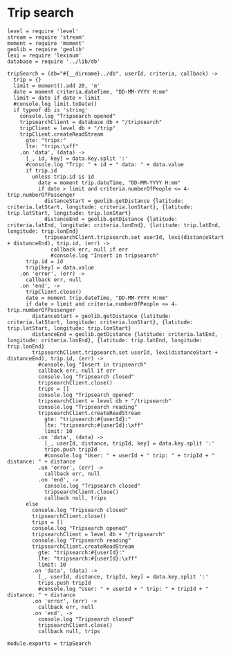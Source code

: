 # Trip search

    level = require 'level'
    stream = require 'stream'
    moment = require 'moment'
    geolib = require 'geolib'
    lexi = require 'lexinum'
    database = require '../lib/db'

    tripSearch = (db="#{__dirname}../db", userId, criteria, callback) ->
      trip = {}
      limit = moment().add 20, 'm'
      date = moment criteria.dateTime, "DD-MM-YYYY H:mm"
      limit = date if date > limit
      #console.log limit.toDate()
      if typeof db is 'string'
        console.log "Tripsearch opened"
        tripsearchClient = database db + "/tripsearch"
        tripClient = level db + "/trip"
        tripClient.createReadStream
          gte: "trips:"
          lte: "trips:\xff"
        .on 'data', (data) ->
          [_, id, key] = data.key.split ':'
          #console.log "Trip: " + id + " data: " + data.value
          if trip.id
            unless trip.id is id
              date = moment trip.dateTime, "DD-MM-YYYY H:mm"
              if date > limit and criteria.numberOfPeople <= 4-trip.numberOfPassenger
                distanceStart = geolib.getDistance {latitude: criteria.latStart, longitude: criteria.lonStart}, {latitude: trip.latStart, longitude: trip.lonStart}
                distanceEnd = geolib.getDistance {latitude: criteria.latEnd, longitude: criteria.lonEnd}, {latitude: trip.latEnd, longitude: trip.lonEnd}
                tripsearchClient.tripsearch.set userId, lexi(distanceStart + distanceEnd), trip.id, (err) ->
                  callback err, null if err
                  #console.log "Insert in tripsearch"
          trip.id = id
          trip[key] = data.value
        .on 'error', (err) ->
          callback err, null
        .on 'end', ->
          tripClient.close()
          date = moment trip.dateTime, "DD-MM-YYYY H:mm"
          if date > limit and criteria.numberOfPeople <= 4-trip.numberOfPassenger
            distanceStart = geolib.getDistance {latitude: criteria.latStart, longitude: criteria.lonStart}, {latitude: trip.latStart, longitude: trip.lonStart}
            distanceEnd = geolib.getDistance {latitude: criteria.latEnd, longitude: criteria.lonEnd}, {latitude: trip.latEnd, longitude: trip.lonEnd}
            tripsearchClient.tripsearch.set userId, lexi(distanceStart + distanceEnd), trip.id, (err) ->
              #console.log "Insert in tripsearch"
              callback err, null if err
              console.log "Tripsearch closed"
              tripsearchClient.close()
              trips = []
              console.log "Tripsearch opened"
              tripsearchClient = level db + "/tripsearch"
              console.log "Tripsearch reading"
              tripsearchClient.createReadStream
                gte: "tripsearch:#{userId}:"
                lte: "tripsearch:#{userId}:\xff"
                limit: 10
              .on 'data', (data) ->
                [_, userId, distance, tripId, key] = data.key.split ':'
                trips.push tripId
                #console.log "User: " + userId + " trip: " + tripId + " distance: " + distance
              .on 'error', (err) ->
                callback err, null
              .on 'end', ->
                console.log "Tripsearch closed"
                tripsearchClient.close()
                callback null, trips
          else
            console.log "Tripsearch closed"
            tripsearchClient.close()
            trips = []
            console.log "Tripsearch opened"
            tripsearchClient = level db + "/tripsearch"
            console.log "Tripsearch reading"
            tripsearchClient.createReadStream
              gte: "tripsearch:#{userId}:"
              lte: "tripsearch:#{userId}:\xff"
              limit: 10
            .on 'data', (data) ->
              [_, userId, distance, tripId, key] = data.key.split ':'
              trips.push tripId
              #console.log "User: " + userId + " trip: " + tripId + " distance: " + distance
            .on 'error', (err) ->
              callback err, null
            .on 'end', ->
              console.log "Tripsearch closed"
              tripsearchClient.close()
              callback null, trips

    module.exports = tripSearch
